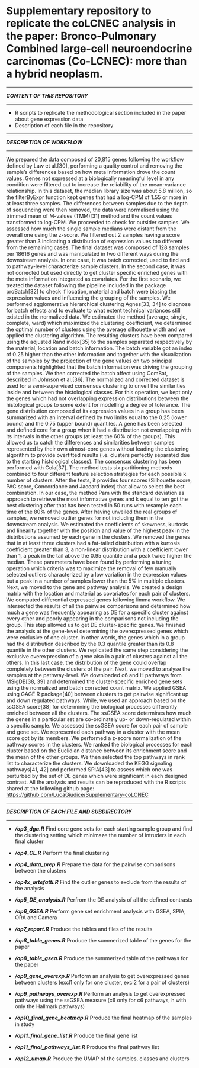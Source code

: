 # Supplementary repository to replicate the coLCNEC analysis in the paper: Bronco-Pulmonary Combined large-cell neuroendocrine carcinomas (Co-LCNEC): more than a hybrid neoplasm.

********************************
***CONTENT OF THIS REPOSITORY***
********************************
- R scripts to replicate the methodological section included in the paper about gene expression data
- Description of each file in the repository

********************************
***DESCRIPTION OF WORKFLOW***
********************************
We prepared the data composed of 20,815 genes following the workflow defined by Law et al.[30], performing a quality control and removing the sample’s differences based on how meta information drove the count values. Genes not expressed at a biologically meaningful level in any condition were filtered out to increase the reliability of the mean-variance relationship. In this dataset, the median library size was about 5.8 million, so the filterByExpr function kept genes that had a log-CPM of 1.55 or more in at least three samples. The differences between samples due to the depth of sequencing were then removed, the data were normalised using the trimmed mean of M-values (TMM)[31] method and the count values transformed to log-CPM. We proceeded to check for outsider samples. We assessed how much the single sample medians were distant from the overall one using the z-score. We filtered out 2 samples having a score greater than 3 indicating a distribution of expression values too different from the remaining cases. The final dataset was composed of 128 samples per 18616 genes and was manipulated in two different ways during the downstream analysis. In one case, it was batch corrected, used to find and to pathway-level characterize sample clusters. In the second case, it was not corrected but used directly to get cluster specific enriched genes with the meta information integrated as covariates.
For the first scenario, we treated the dataset following the pipeline included in the package proBatch[32] to check if location, material and batch were biasing the expression values and influencing the grouping of the samples. We performed agglomerative hierarchical clustering Agnes[33, 34] to diagnose for batch effects and to evaluate to what extent technical variances still existed in the normalized data. We estimated the method (average, single, complete, ward) which maximized the clustering coefficient, we determined the optimal number of clusters using the average silhouette width and we applied the clustering algorithm. The resulting clusters have been compared using the adjusted Rand index[35] to the samples separated respectively by the material, location and batch information. The batch variable got an index of 0.25 higher than the other information and together with the visualization of the samples by the projection of the gene values on two principal components highlighted that the batch information was driving the grouping of the samples. We then corrected the batch affect using ComBat, described in Johnson et al.[36]. The normalized and corrected dataset is used for a semi-supervised consensus clustering to unveil the similarities inside and between the histological classes. For this operation, we kept only the genes which had not overlapping expression distributions between the histological groups to some extent for modelling a degree of tolerance. The gene distribution composed of its expression values in a group has been summarized with an interval defined by two limits equal to the 0.25 (lower bound) and the 0.75 (upper bound) quantiles. A gene has been selected and defined core for a group when it had a distribution not overlapping with its intervals in the other groups (at least the 60% of the groups). This allowed us to catch the differences and similarities between samples represented by their own almost-core genes without leading the clustering algorithm to provide overfitted results (i.e. clusters perfectly separated due to the starting histological classes). The consensus clustering has been performed with Cola[37]. The method tests six partitioning methods combined to four different feature selection strategies for each possible k number of clusters. After the tests, it provides four scores (Silhouette score, PAC score, Concordance and Jaccard index) that allow to select the best combination. In our case, the method Pam with the standard deviation as approach to retrieve the most informative genes and k equal to ten got the best clustering after that has been tested in 50 runs with resample each time of the 80% of the genes. After having unveiled the real groups of samples, we removed outlier genes for not including them in the downstream analysis. We estimated the coefficients of skewness, kurtosis and linearity together with the position and value of the highest peak in the distributions assumed by each gene in the clusters. We removed the genes that in at least three clusters had a fat-tailed distribution with a kurtosis coefficient greater than 3, a non-linear distribution with a coefficient lower than 1, a peak in the tail above the 0.95 quantile and a peak twice higher the median. These parameters have been found by performing a tuning operation which criteria was to maximize the removal of few manually selected outliers characterized by a low variation in the expression values but a peak in a number of samples lower than the 5% in multiple clusters. Next, we moved to the gene and pathway analysis. 
We created a design matrix with the location and material as covariates for each pair of clusters. We computed differential expressed genes following limma workflow. We intersected the results of all the pairwise comparisons and determined how much a gene was frequently appearing as DE for a specific cluster against every other and poorly appearing in the comparisons not including the group. This step allowed us to get DE cluster-specific genes. We finished the analysis at the gene-level determining the overexpressed genes which were exclusive of one cluster. In other words, the genes which in a group had the distribution described by the 0.3 quantile greater than its 0.8 quantile in the other clusters. We replicated the same step considering the exclusive overexpression of a gene also in a pair of clusters against all the others. In this last case, the distribution of the gene could overlap completely between the clusters of the pair.
Next, we moved to analyse the samples at the pathway-level. We downloaded c6 and H pathways from MSigDB[38, 39] and determined the cluster-specific enriched gene sets using the normalized and batch corrected count matrix. We applied GSEA using GAGE R package[40] between clusters to get pairwise significant up and down regulated pathways. While, we used an approach based on the ssGSEA score[38] for determining the biological processes differently enriched between all the clusters. The ssGSEA score determines how much the genes in a particular set are co-ordinately up- or down-regulated within a specific sample. We assessed the ssGSEA score for each pair of sample and gene set. We represented each pathway in a cluster with the mean score got by its members. We performed a z-score normalization of the pathway scores in the clusters. We ranked the biological processes for each cluster based on the Euclidian distance between its enrichment score and the mean of the other groups. We then selected the top pathways in rank list to characterize the clusters. We downloaded the KEGG signaling pathways[41, 42] and performed SPIA[43] to assess which one was perturbed by the set of DE genes which were significant in each designed contrast. All the analysis and results can be reproduced with the R scripts shared at the following github page: https://github.com/LucaGiudice/Supplementary-coLCNEC

********************************
***DESCRIPTION OF EACH FILE AND SUBDIRECTORY***
********************************

- ***/op3_dga.R*** Find core gene sets for each starting sample group and find the clustering setting which minimaze the number of intruders in each final cluster

- ***/op4_CL.R*** Perform the final clustering

- ***/op4_data_prep.R*** Prepare the data for the pairwise comparisons between the clusters
   
- ***/op4x_artefatti.R*** Find the outlier genes to exclude from the results of the analysis

- ***/op5_DE_analysis.R*** Perfrom the DE analysis of all the defined contrasts

- ***/op6_GSEA.R*** Perform gene set enrichment analysis with GSEA, SPIA, ORA and Camera

- ***/op7_report.R*** Produce the tables and files of the results

- ***/op8_table_genes.R*** Produce the summerized table of the genes for the paper

- ***/op8_table_gsea.R*** Produce the summerized table of the pathways for the paper

- ***/op9_gene_overexp.R*** Perform an analysis to get overexpressed genes between clusters (excl1 only for one cluster, excl2 for a pair of clusters)

- ***/op9_pathways_overexp.R*** Perform an analysis to get overexpressed pathways using the ssGSEA measure (c6 only for c6 pathways, h with only the Hallmark pathways)

- ***/op10_final_gene_heatmap.R*** Produce the final heatmap of the samples in study

- ***/op11_final_gene_list.R*** Produce the final gene list

- ***/op11_final_pathways_list.R*** Produce the final pathway list

- ***/op12_umap.R*** Produce the UMAP of the samples, classes and clusters
